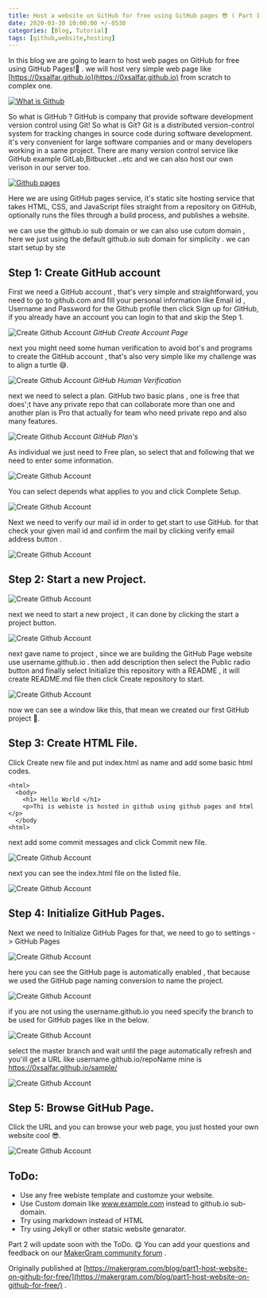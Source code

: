 ```yaml
---
title: Host a website on GitHub for free using GitHub pages 😎 ( Part 1)  .
date: 2020-03-30 10:00:00 +/-0530
categories: [Blog, Tutorial]
tags: [github,website,hosting] 
---
```


In this blog we are going to learn to host web pages on GitHub for free using GitHub Pages!🤩 .  we will host very simple web page like [https://0xsalfar.github.io](https://0xsalfar.github.io) from scratch to complex one.

[![What is Github](https://img.youtube.com/vi/w3jLJU7DT5E/0.jpg)](https://youtu.be/w3jLJU7DT5E)

So what is GitHub ? GitHub is company that provide software development version control using Git! So what is Git? Git is a distributed version-control system for tracking changes in source code during software development. it's very convenient for large software companies and or many developers working in a same project. There are many version control service like GitHub example GitLab,Bitbucket ..etc and we can also host our own verison in our server too.

[![Github pages](https://img.youtube.com/vi/2MsN8gpT6jY/0.jpg)](https://youtu.be/2MsN8gpT6jY)

Here we are using  GitHub pages service, it's static site hosting service that takes HTML, CSS, and JavaScript files straight from a repository on GitHub, optionally runs the files through a build process, and publishes a website.

we can use the github.io sub domain or we can also use cutom domain , here we just using the default github.io sub domain for simplicity . we can start  setup by ste

## Step 1: Create GitHub account

First we need a GitHub account , that's very simple and straightforward, you need to go to github.com  and fill your personal information like Email id , Username and  Password for the Github profile then click Sign up for GitHub, if  you already have an account you can login to that and skip the Step 1.


![Create Github Account](../../assets/2020-03-30-host-a-website-on-gitHub-for-free-using-gitHub-pages-part-1/001.png)
_GitHub Create Account Page_

next you might need some human verification to avoid bot's and programs to create the GitHub account , that's also very simple like my challenge was to align a turtle 😅.

![Create Github Account](../../assets/2020-03-30-host-a-website-on-gitHub-for-free-using-gitHub-pages-part-1/002.png)
_GitHub Human Verification_

next we need to select a plan. GitHub two basic plans , one is free that does';t have any private repo that can collaborate more than one  and another plan is Pro that actually  for team who need private repo and also many features.

![Create Github Account](../../assets/2020-03-30-host-a-website-on-gitHub-for-free-using-gitHub-pages-part-1/003.png)
_GitHub Plan's_

As individual we just need to Free plan, so select that and following that we need to enter some information.

![Create Github Account](../../assets/2020-03-30-host-a-website-on-gitHub-for-free-using-gitHub-pages-part-1/004.png)

You can select depends what applies to you and click Complete Setup.

![Create Github Account](../../assets/2020-03-30-host-a-website-on-gitHub-for-free-using-gitHub-pages-part-1/005.png)

Next we need to verify our mail id in order to get start to use GitHub.  for that check your given mail id and confirm the mail by clicking verify email address button .

![Create Github Account](../../assets/2020-03-30-host-a-website-on-gitHub-for-free-using-gitHub-pages-part-1/006.png)

## Step 2: Start a new Project.

![Create Github Account](../../assets/2020-03-30-host-a-website-on-gitHub-for-free-using-gitHub-pages-part-1/007.png)

next we need to start a new project , it can done by clicking the start a project button.

![Create Github Account](../../assets/2020-03-30-host-a-website-on-gitHub-for-free-using-gitHub-pages-part-1/008.png)

next gave name to project , since we are building the GitHub Page website use username.github.io . then add description then select the Public radio button and finally select Initialize this repository with a README , it will create README.md file then click Create repository to start.

![Create Github Account](../../assets/2020-03-30-host-a-website-on-gitHub-for-free-using-gitHub-pages-part-1/009.png)

now we can see a window like this, that mean we created our first GitHub project 🎉.

## Step 3: Create HTML File.

Click  Create new file and put index.html as name and add some basic html codes.

```
<html>
  <body>
    <h1> Hello World </h1>
    <p>Thi is webiste is hosted in github using github pages and html </p>
  </body
<html>
```

next add some commit messages and click Commit new file.

![Create Github Account](../../assets/2020-03-30-host-a-website-on-gitHub-for-free-using-gitHub-pages-part-1/010.png)

next you can see the index.html file on the listed file.

![Create Github Account](../../assets/2020-03-30-host-a-website-on-gitHub-for-free-using-gitHub-pages-part-1/011.png)

## Step 4: Initialize GitHub Pages.

Next we need to Initialize GitHub Pages for that, we need to go to settings -> GitHub Pages

![Create Github Account](../../assets/2020-03-30-host-a-website-on-gitHub-for-free-using-gitHub-pages-part-1/012.png)

here you can see the GitHub page is automatically enabled , that because we used the GitHub page naming conversion to name the project.  


![Create Github Account](../../assets/2020-03-30-host-a-website-on-gitHub-for-free-using-gitHub-pages-part-1/013.png)

if you are not using the username.github.io you need specify the branch to be used for GitHub pages like in the below.

![Create Github Account](../../assets/2020-03-30-host-a-website-on-gitHub-for-free-using-gitHub-pages-part-1/014.png)

select the master branch and wait until the page automatically refresh and you'ill get a URL like username.github.io/repoName mine is https://0xsalfar.github.io/sample/

![Create Github Account](../../assets/2020-03-30-host-a-website-on-gitHub-for-free-using-gitHub-pages-part-1/015.png)

## Step 5: Browse GitHub Page.

Click the URL and you can browse your web page, you just hosted your own website cool 😎.

![Create Github Account](../../assets/2020-03-30-host-a-website-on-gitHub-for-free-using-gitHub-pages-part-1/016.png)

## ToDo:

* Use any free webiste template and customze your website.
* Use Custom domain like www.example.com instead to github.io sub-domain.
* Try using markdown instead of HTML
* Try using Jekyll or other statsic website genarator.

Part 2 will update soon with the ToDo. 😋 You can add your questions and feedback on our [MakerGram community forum](https://community.makergram.com/topic/128/part-1-host-a-website-on-github-for-free-using-github-pages-1-2) .

Originally published at [https://makergram.com/blog/part1-host-website-on-github-for-free/](https://makergram.com/blog/part1-host-website-on-github-for-free/) . 





